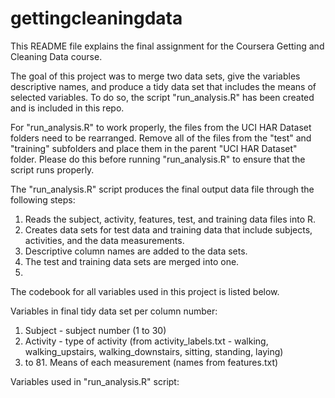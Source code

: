 # gettingcleaningdata

This README file explains the final assignment for the Coursera Getting and Cleaning Data course.

The goal of this project was to merge two data sets, give the variables descriptive names, and produce a tidy data set that includes the means of selected variables. To do so, the script "run_analysis.R" has been created and is included in this repo.

For "run_analysis.R" to work properly, the files from the UCI HAR Dataset folders need to be rearranged. Remove all of the files from the "test" and "training" subfolders and place them in the parent "UCI HAR Dataset" folder. Please do this before running "run_analysis.R" to ensure that the script runs properly.

The "run_analysis.R" script produces the final output data file through the following steps:

1. Reads the subject, activity, features, test, and training data files into R.
2. Creates data sets for test data and training data that include subjects, activities, and the data measurements.
3. Descriptive column names are added to the data sets.
4. The test and training data sets are merged into one.
5. 


The codebook for all variables used in this project is listed below.

Variables in final tidy data set per column number:

1. Subject - subject number (1 to 30)
2. Activity - type of activity (from activity_labels.txt - walking, walking_upstairs, walking_downstairs, sitting, standing, laying)
3. to 81. Means of each measurement (names from features.txt)


Variables used in "run_analysis.R" script:


